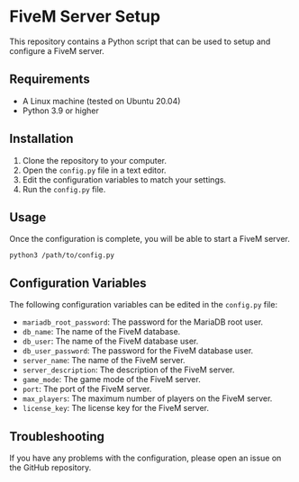 # FiveM Server Setup

This repository contains a Python script that can be used to setup and configure a FiveM server.

## Requirements

* A Linux machine (tested on Ubuntu 20.04)
* Python 3.9 or higher

## Installation

1. Clone the repository to your computer.
2. Open the `config.py` file in a text editor.
3. Edit the configuration variables to match your settings.
4. Run the `config.py` file.

## Usage

Once the configuration is complete, you will be able to start a FiveM server.

`python3 /path/to/config.py`

## Configuration Variables

The following configuration variables can be edited in the `config.py` file:

* `mariadb_root_password`: The password for the MariaDB root user.
* `db_name`: The name of the FiveM database.
* `db_user`: The name of the FiveM database user.
* `db_user_password`: The password for the FiveM database user.
* `server_name`: The name of the FiveM server.
* `server_description`: The description of the FiveM server.
* `game_mode`: The game mode of the FiveM server.
* `port`: The port of the FiveM server.
* `max_players`: The maximum number of players on the FiveM server.
* `license_key`: The license key for the FiveM server.

## Troubleshooting

If you have any problems with the configuration, please open an issue on the GitHub repository.
